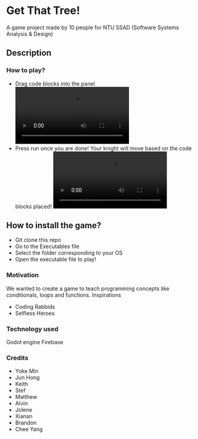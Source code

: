 # Get That Tree!

A game project made by 10 people for NTU SSAD (Software Systems Analysis & Design)

## Description
### How to play?
- Drag code blocks into the panel
![alt-text](https://github.com/CZ3003-MVPs/SSAD-PROJECT/blob/5b1bb6e26f119dec921e91d82fa354dfc58b4b38/Assets/Gifs/placing%20code%20blocks.mp4)
- Press run once you are done! Your knight will move based on the code blocks placed!
![alt-text](https://github.com/CZ3003-MVPs/SSAD-PROJECT/blob/5b1bb6e26f119dec921e91d82fa354dfc58b4b38/Assets/Gifs/executing%20code%20blocks.mp4)

## How to install the game?
- Git clone this repo
- Go to the Executables file
- Select the folder corresponding to your OS
- Open the executable file to play!

### Motivation
We wanted to create a game to teach programming concepts like conditionals, loops and functions.
Inspirations
- Coding Rabbids
- Selfless Heroes

### Technology used
Godot engine
Firebase

### Credits
- Yoke Min
- Jun Hong
- Keith
- Stef
- Matthew
- Alvin
- Jolene
- Xianan
- Brandon
- Chee Yang

